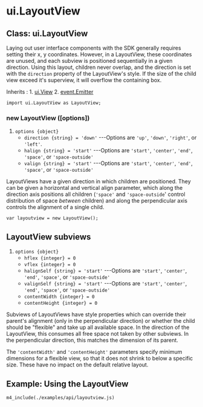 # ui.LayoutView

## Class: ui.LayoutView

Laying out user interface components with the SDK generally
requires setting their x, y coordinates. However, in a
LayoutView, these coordinates are unused, and each subview
is positioned sequentially in a given direction. Using this
layout, children never overlap, and the direction is set with
the `direction` property of the LayoutView's style. If the
size of the child view exceed it's superview, it will
overflow the containing box.

Inherits
:    1. [ui.View](./ui-view.html)
     2. [event.Emitter](./event.html#class-event.emitter)

~~~
import ui.LayoutView as LayoutView;
~~~

### new LayoutView ([options])
1. `options {object}`
	* `direction {string} = 'down'` ---Options are `'up'`, `'down'`, `'right'`, or `'left'`.
	* `halign {string} = 'start'` ---Options are `'start'`, `'center'`, `'end'`, `'space'`, or `'space-outside'`
	* `valign {string} = 'start'` ---Options are `'start'`, `'center'`, `'end'`, `'space'`, or `'space-outside'`

LayoutViews have a given direction in which children are
positioned. They can be given a horizontal and vertical
align parameter, which along the direction axis positions
all children (`'space'` and `'space-outside`' control
distribution of space *between* children) and along the
perpendicular axis controls the alignment of a single child.

~~~
var layoutview = new LayoutView();
~~~

## LayoutView subviews
1. `options {object}`
	* `hflex {integer} = 0`
	* `vflex {integer} = 0`
	* `halignSelf {string} = 'start'` ---Options are `'start'`, `'center'`, `'end'`, `'space'`, or `'space-outside'`
	* `valignSelf {string} = 'start'` ---Options are `'start'`, `'center'`, `'end'`, `'space'`, or `'space-outside'`
	* `contentWidth {integer} = 0`
	* `contentHeight {integer} = 0`

Subviews of LayoutViews have style properties which can
override their parent's alignment (only in the perpendicular
direction) or whether the child should be "flexible" and
take up all available space. In the direction of the
LayoutView, this consumes all free space not taken by other
subviews. In the perpendicular direction, this matches the
dimension of its parent.

The `'contentWidth'` and `'contentHeight'` parameters
specify minimum dimensions for a flexible view, so that it
does not shrink to below a specific size. These have no
impact on the default relative layout.

## Example: Using the LayoutView

~~~
m4_include(./examples/api/layoutview.js)
~~~
